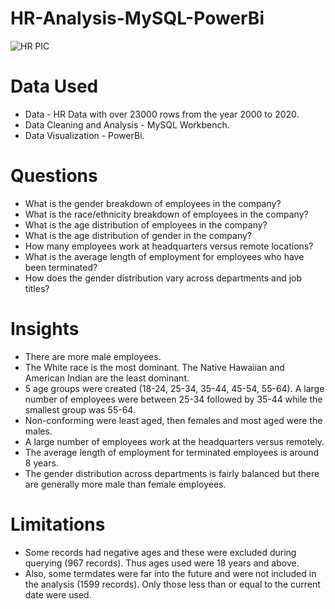 # HR-Analysis-MySQL-PowerBi

![HR PIC](https://github.com/JaneNnyawira/HR-Analysis-MySQL-PowerBi/assets/134518125/a226385e-1421-4b3f-aac5-7166d522bc80)


# Data Used
* Data - HR Data with over 23000 rows from the year 2000 to 2020.
* Data Cleaning and Analysis - MySQL Workbench.
* Data Visualization - PowerBi.

# Questions
* What is the gender breakdown of employees in the company?
* What is the race/ethnicity breakdown of employees in the company?
* What is the age distribution of employees in the company?
* What is the age distribution of gender in the company?
* How many employees work at headquarters versus remote locations?
* What is the average length of employment for employees who have been terminated?
* How does the gender distribution vary across departments and job titles?

# Insights
* There are more male employees.
* The White race is the most dominant. The Native Hawaiian and American Indian are the least dominant.
* 5 age groups were created (18-24, 25-34, 35-44, 45-54, 55-64). A large number of employees were between 25-34 followed by 35-44 while the smallest group was 55-64.
* Non-conforming were least aged, then females and most aged were the males.
* A large number of employees work at the headquarters versus remotely.
* The average length of employment for terminated employees is around 8 years.
* The gender distribution across departments is fairly balanced but there are generally more male than female employees.

# Limitations
* Some records had negative ages and these were excluded during querying (967 records). Thus ages used were 18 years and above.
* Also, some termdates were far into the future and were not included in the analysis (1599 records). Only those less than or equal to the current date were used.
  
